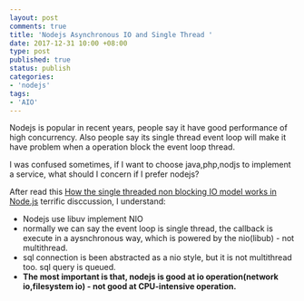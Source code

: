 ```yaml
---
layout: post
comments: true
title: 'Nodejs Asynchronous IO and Single Thread '
date: 2017-12-31 10:00 +08:00
type: post
published: true
status: publish
categories:
- 'nodejs'
tags:
- 'AIO'
---
```

<link rel="stylesheet" href="https://maxcdn.bootstrapcdn.com/font-awesome/4.7.0/css/font-awesome.min.css">

Nodejs is popular in recent years, people say it have good performance of high concurrency. Also people say its single thread event loop will make it have problem when a operation block the event loop thread.

I was confused sometimes, if I want to choose java,php,nodjs to implement a service, what should I concern if I prefer nodejs?

After read this [How the single threaded non blocking IO model works in Node.js](https://stackoverflow.com/questions/14795145/how-the-single-threaded-non-blocking-io-model-works-in-node-js) terrific disccussion, I understand:

- Nodejs use libuv implement NIO
- normally we can say the event loop is single thread, the callback is execute in a aysnchronous way, which is powered by the nio(libub) - not multithread.
- sql connection is been abstracted as a nio style, but it is not multithread too. sql query is queued.
- **The most important is that, nodejs is good at io operation(network io,filesystem io) - not good at CPU-intensive operation.**



























